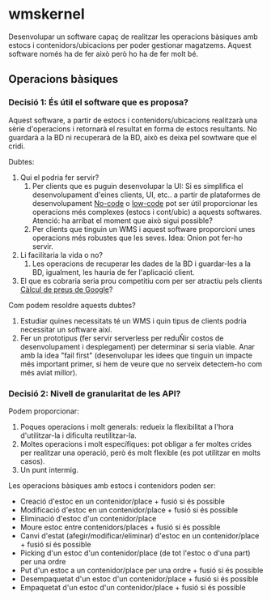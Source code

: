 # wmskernel

Desenvolupar un software capaç de realitzar les operacions bàsiques amb estocs i contenidors/ubicacions per poder gestionar magatzems.
Aquest software només ha de fer això però ho ha de fer molt bé.

## Operacions bàsiques

### Decisió 1: És útil el software que es proposa?
Aquest software, a partir de estocs i contenidors/ubicacions realitzarà una sèrie d'operacions i retornarà el resultat en forma de estocs resultants.
No guardarà a la BD ni recuperarà de la BD, això es deixa pel sowtware que el cridi.

Dubtes:
1. Qui el podria fer servir?
	1. Per clients que es puguin desenvolupar la UI: Si es simplifica el desenvolupament d'eines clients, UI, etc.. a partir de plataformes de desenvolupament [No-code](https://en.wikipedia.org/wiki/No-code_development_platform) o  [low-code](https://en.wikipedia.org/wiki/Low-code_development_platform) pot ser útil proporcionar les operacions més complexes (estocs i cont/ubic) a aquests softwares. Atenció: ha arribat el moment que això sigui possible?
	2. Per clients que tinguin un WMS i aquest software proporcioni unes operacions més robustes que les seves. Idea: Onion pot fer-ho servir.
2. Li facilitaria la vida o no?
	1. Les operacions de recuperar les dades de la BD i guardar-les a la BD, igualment, les hauria de fer l'aplicació client.
3. El que es cobraria seria prou competitiu com per ser atractiu pels clients [Càlcul de preus de Google](https://cloud.google.com/products/calculator#id=0a176048-15d1-4c73-9c9c-8f37ab2ce266)?

Com podem resoldre aquests dubtes?
1. Estudiar quines necessitats té un WMS i quin tipus de clients podria necessitar un software així.
2. Fer un prototipus (fer servir serverless per reduÑir costos de desenvolupament i desplegament) per determinar si seria viable. Anar amb la idea "fail first" (desenvolupar les idees que tinguin un impacte més important primer, si hem de veure que no serveix detectem-ho com més aviat millor).

### Decisió 2: Nivell de granularitat de les API?
Podem proporcionar:
1. Poques operacions i molt generals: redueix la flexibilitat a l'hora d'utilitzar-la i dificulta reutilitzar-la.
2. Moltes operacions i molt específiques: pot obligar a fer moltes crides per realitzar una operació, però és molt flexible (es pot utilitzar en molts casos).
3. Un punt intermig.

Les operacions bàsiques amb estocs i contenidors poden ser:
- Creació d'estoc en un contenidor/place + fusió si és possible
- Modificació d'estoc en un contenidor/place + fusió si és possible
- Eliminació d'estoc d'un contenidor/place
- Moure estoc entre contenidors/places + fusió si és possible
- Canvi d'estat (afegir/modificar/eliminar) d'estoc en un contenidor/place + fusió si és possible
- Picking d'un estoc d'un contenidor/place (de tot l'estoc o d'una part) per una ordre
- Put d'un estoc a un contenidor/place per una ordre + fusió si és possible
- Desempaquetat d'un estoc d'un contenidor/place  + fusió si és possible
- Empaquetat d'un estoc d'un contenidor/place  + fusió si és possible
